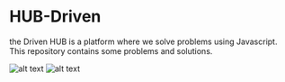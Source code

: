 # HUB-Driven
the Driven HUB is a platform where we solve problems using Javascript. This repository contains some problems and solutions.


![alt text](https://i.imgur.com/CdoUUut.png)
![alt text](https://i.imgur.com/LgMu5XN.png)
